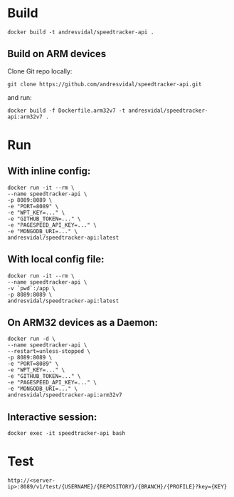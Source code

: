 # Build

    docker build -t andresvidal/speedtracker-api .

## Build on ARM devices

Clone Git repo locally:

    git clone https://github.com/andresvidal/speedtracker-api.git
    
and run:

    docker build -f Dockerfile.arm32v7 -t andresvidal/speedtracker-api:arm32v7 .

# Run

## With inline config:

    docker run -it --rm \
    --name speedtracker-api \
    -p 8089:8089 \
    -e "PORT=8089" \
    -e "WPT_KEY=..." \
    -e "GITHUB_TOKEN=..." \
    -e "PAGESPEED_API_KEY=..." \
    -e "MONGODB_URI=..." \
    andresvidal/speedtracker-api:latest

## With local config file:

    docker run -it --rm \
    --name speedtracker-api \
    -v `pwd`:/app \
    -p 8089:8089 \
    andresvidal/speedtracker-api:latest

## On ARM32 devices as a Daemon:

    docker run -d \
    --name speedtracker-api \
    --restart=unless-stopped \
    -p 8089:8089 \
    -e "PORT=8089" \
    -e "WPT_KEY=..." \
    -e "GITHUB_TOKEN=..." \
    -e "PAGESPEED_API_KEY=..." \
    -e "MONGODB_URI=..." \
    andresvidal/speedtracker-api:arm32v7

## Interactive session:

    docker exec -it speedtracker-api bash

# Test 

    http://<server-ip>:8089/v1/test/{USERNAME}/{REPOSITORY}/{BRANCH}/{PROFILE}?key={KEY}